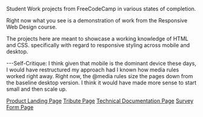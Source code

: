 Student Work projects from FreeCodeCamp in various states of completion. 

Right now what you see is a demonstration of work from the Responsive Web Design course.

The projects here are meant to showcase a working knowledge of HTML and CSS. specifically with regard to responsive styling across mobile and desktop.

---Self-Critique: I think given that mobile is the dominant device these days, I would have restructured my approach had I known how media rules worked right away.
    Right now, the @media rules size the pages down from the baseline desktop version. 
    I think it would have made more sense to start small and then scale up.

<a href='Product Landing Page/index.html'>Product Landing Page</a>
<a href='Tribute Page/index.html'>Tribute Page</a>
<a href='Technical Documentation Page/index.html'>Technical Documentation Page</a>
<a href='Survey Form Page/index.html'>Survey Form Page</a>
